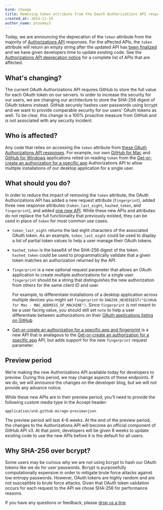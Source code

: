```yaml
---
kind: change
title: Removing token attribute from the Oauth Authorizations API responses (breaking change)
created_at: 2014-11-19
author_name: ptoomey3
---
```


Today, we are announcing the deprecation of the `token` attribute from the
majority of [Authorizations API](/v3/oauth_authorizations/) responses. For the
affected APIs, the `token` attribute will return an empty string after the
updated API has [been finalized](#preview-period) and we have given developers
time to update existing code. See the
[Authorizations API deprecation notice][authorizations-token-deprecation-notice]
for a complete list of APIs that are affected.

## What's changing?

The current OAuth Authorizations API requires GitHub to store the full value for
each OAuth token on our servers. In order to increase the security for our
users, we are changing our architecture to store the SHA-256 digest of OAuth
tokens instead. GitHub securely hashes user passwords using bcrypt and we want
to provide comparable security for our users' OAuth tokens as well. To be clear,
this change is a 100% proactive measure from GitHub and is not associated with
any security incident.

## Who is affected?

Any code that relies on accessing the `token` attribute from
[these OAuth Authorizations API responses][authorizations-token-deprecation-notice].
For example, our own [GitHub for Mac][github-for-mac] and
[GitHub for Windows][github-for-windows] applications relied on reading `token`
from the [Get-or-create an authorization for a specific app][get-or-create-for-app]
Authorizations API to allow multiple installations of our desktop application
for a single user.

## What should you do?

In order to reduce the impact of removing the `token` attribute, the OAuth
Authorizations API has added a new request attribute (`fingerprint`), added
three new response attributes (`token_last_eight`, `hashed_token`, and
`fingerprint`), and added [one new API][get-or-create-for-app-fingerprint].
While these new APIs and attributes do not replace the full functionality that
previously existed, they can be used in place of `token` for most common use cases.

* `token_last_eight` returns the last eight characters of the associated OAuth
token. As an example, `token_last_eight` could be used to display a list of
partial token values to help a user manage their OAuth tokens.

* `hashed_token` is the base64 of the SHA-256 digest of the token.
`hashed_token` could be used to programmatically validate that a given token
matches an authorization returned by the API.

* `fingerprint` is a new optional request parameter that allows an OAuth
application to create multiple authorizations for a single user. `fingerprint`
should be a string that distinguishes the new authorization from others
for the same client ID and user.

  For example, to differentiate installations of a desktop application across
  multiple devices you might set `fingerprint` to
  `SHA256_HEXDIGEST("GitHub for Mac - MAC_ADDRESS_OF_MACHINE")`. Since
  `fingerprint` is not meant to be a user facing value, you should still set
  `note` to help a user differentiate between authorizations on their
  [OAuth applications listing on GitHub][app-listing]

* [Get-or-create an authorization for a specific app and fingerprint][get-or-create-for-app-fingerprint]
is a new API that is analagous to the
[Get-or-create an authorization for a specific app][get-or-create-for-app]
API, but adds support for the new `fingerprint` request parameter.

## Preview period

We’re making the new Authorizations API available today for developers to
preview. During this period, we may change aspects of these endpoints. If we do,
we will announce the changes on the developer blog, but we will not provide any
advance notice.

While these new APIs are in their preview period, you’ll need to provide the
following custom media type in the Accept header:

    application/vnd.github.mirage-preview+json

The preview period will last 4-6 weeks. At the end of the preview period, the
changes to the  Authorizations API will become an official component of GitHub
API v3. At that point, developers will be given 8 weeks to update existing code
to use the new APIs before it is the default for all users.

## Why SHA-256 over bcrypt?

Some users may be curious why we are not using bcrypt to hash our OAuth tokens
like we do for user passwords. Bcrypt is purposefully computationally expensive
in order to mitigate brute force attacks against low entropy passwords. However,
OAuth tokens are highly random and are not susceptible to brute force attacks.
Given that OAuth token validation occurs for each request to the API we chose
SHA-256 for performance reasons.


If you have any questions or feedback, please [drop us a line][contact].

[contact]: https://github.com/contact?form[subject]=Removing+authorizations+token
[app-listing]: https://github.com/settings/applications
[create-a-new-authorization]: /v3/oauth_authorizations/#create-a-new-authorization
[get-or-create-for-app]: /v3/oauth_authorizations/#get-or-create-an-authorization-for-a-specific-app
[get-or-create-for-app-fingerprint]: /v3/oauth_authorizations/#get-or-create-an-authorization-for-a-specific-app-and-fingerprint
[github-for-mac]: https://mac.github.com/
[github-for-windows]: https://windows.github.com/
[authorizations-token-deprecation-notice]: /v3/oauth_authorizations/#deprecation-notice
